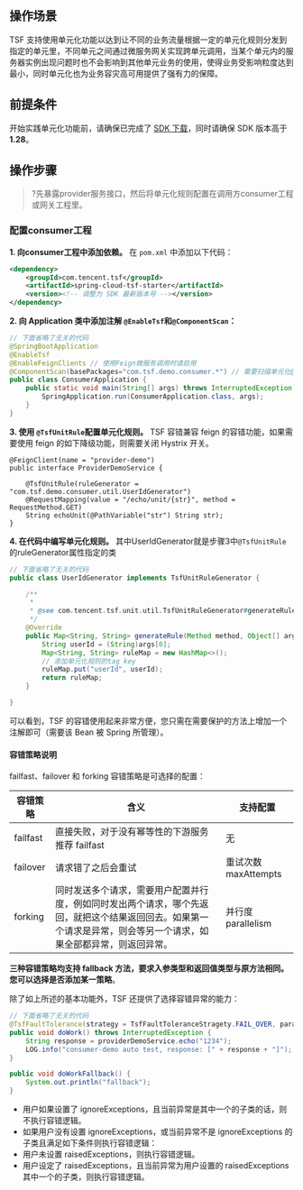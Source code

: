 ## 操作场景
TSF 支持使用单元化功能以达到让不同的业务流量根据一定的单元化规则分发到指定的单元里，不同单元之间通过微服务网关实现跨单元调用，当某个单元内的服务器实例出现问题时也不会影响到其他单元业务的使用，使得业务受影响粒度达到最小，同时单元化也为业务容灾高可用提供了强有力的保障。

## 前提条件
开始实践单元化功能前，请确保已完成了 [SDK 下载](https://cloud.tencent.com/document/product/649/20231)，同时请确保 SDK 版本高于**1.28**。

## 操作步骤
>?先暴露provider服务接口，然后将单元化规则配置在调用方consumer工程或网关工程里。

### 配置consumer工程
**1. 向consumer工程中添加依赖。**
在 `pom.xml` 中添加以下代码：
```xml
<dependency>
    <groupId>com.tencent.tsf</groupId>
    <artifactId>spring-cloud-tsf-starter</artifactId>
    <version><!-- 调整为 SDK 最新版本号 --></version> 
</dependency>
```
**2. 向 Application 类中添加注解 `@EnableTsf`和`@ComponentScan`：**
```java
// 下面省略了无关的代码
@SpringBootApplication
@EnableTsf
@EnableFeignClients // 使用Feign微服务调用时请启用
@ComponentScan(basePackages="com.tsf.demo.consumer.*") // 需要扫描单元化@TsfUnitRule注解所在的包
public class ConsumerApplication {
    public static void main(String[] args) throws InterruptedException {
        SpringApplication.run(ConsumerApplication.class, args);
    }
}
```
**3. 使用 `@TsfUnitRule`配置单元化规则。**
TSF 容错兼容 feign 的容错功能，如果需要使用 feign 的如下降级功能，则需要关闭 Hystrix 开关。
```
@FeignClient(name = "provider-demo")
public interface ProviderDemoService {
    
    @TsfUnitRule(ruleGenerator = "com.tsf.demo.consumer.util.UserIdGenerator")
    @RequestMapping(value = "/echo/unit/{str}", method = RequestMethod.GET)
    String echoUnit(@PathVariable("str") String str);
}
```
**4. 在代码中编写单元化规则。**
其中UserIdGenerator就是步骤3中`@TsfUnitRule`的ruleGenerator属性指定的类
```java
// 下面省略了无关的代码
public class UserIdGenerator implements TsfUnitRuleGenerator {

    /** 
     * 
     * @see com.tencent.tsf.unit.util.TsfUnitRuleGenerator#generateRule(java.lang.reflect.Method, java.lang.Object[])
     */
    @Override
    public Map<String, String> generateRule(Method method, Object[] args) {
        String userId = (String)args[0];
        Map<String, String> ruleMap = new HashMap<>();
        // 添加单元化规则的tag key
        ruleMap.put("userId", userId);
        return ruleMap;
    }

}
```
可以看到，TSF 的容错使用起来非常方便，您只需在需要保护的方法上增加一个注解即可（需要该 Bean 被 Spring 所管理）。

#### 容错策略说明
failfast、failover 和 forking 容错策略是可选择的配置：

|容错策略|含义|支持配置|
|----|----|-----|
|failfast|直接失败，对于没有幂等性的下游服务推荐 failfast|无|
|failover|请求错了之后会重试|重试次数 maxAttempts|
|forking|同时发送多个请求，需要用户配置并行度，例如同时发出两个请求，哪个先返回，就把这个结果返回回去。如果第一个请求是异常，则会等另一个请求，如果全部都异常，则返回异常。|并行度 parallelism|

**三种容错策略均支持 fallback 方法，要求入参类型和返回值类型与原方法相同。您可以选择是否添加某一策略**。

除了如上所述的基本功能外，TSF 还提供了选择容错异常的能力：
```java
// 下面省略了无关的代码
@TsfFaultTolerance(strategy = TsfFaultToleranceStragety.FAIL_OVER, parallelism = 2, ignoreExceptions = {FeignException.class}, raisedExceptions = {RuntimeException.class, InterruptedException.class}, fallbackMethod = "doWorkFallback")
public void doWork() throws InterruptedException {
    String response = providerDemoService.echo("1234");
    LOG.info("consumer-demo auto test, response: [" + response + "]");
}

public void doWorkFallback() {
    System.out.println("fallback");
}
```
- 用户如果设置了 ignoreExceptions，且当前异常是其中一个的子类的话，则不执行容错逻辑。
- 如果用户没有设置 ignoreExceptions，或当前异常不是 ignoreExceptions 的子类且满足如下条件则执行容错逻辑：
 - 用户未设置 raisedExceptions，则执行容错逻辑。
 - 用户设定了 raisedExceptions，且当前异常为用户设置的 raisedExceptions 其中一个的子类，则执行容错逻辑。


